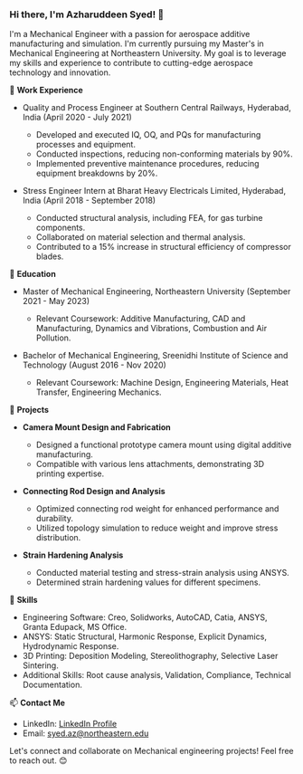 ### Hi there, I'm Azharuddeen Syed! 👋

I'm a Mechanical Engineer with a passion for aerospace additive manufacturing and simulation. I'm currently pursuing my Master's in Mechanical Engineering at Northeastern University. My goal is to leverage my skills and experience to contribute to cutting-edge aerospace technology and innovation.

🔭 **Work Experience**
- Quality and Process Engineer at Southern Central Railways, Hyderabad, India (April 2020 - July 2021)
  - Developed and executed IQ, OQ, and PQs for manufacturing processes and equipment.
  - Conducted inspections, reducing non-conforming materials by 90%.
  - Implemented preventive maintenance procedures, reducing equipment breakdowns by 20%.

- Stress Engineer Intern at Bharat Heavy Electricals Limited, Hyderabad, India (April 2018 - September 2018)
  - Conducted structural analysis, including FEA, for gas turbine components.
  - Collaborated on material selection and thermal analysis.
  - Contributed to a 15% increase in structural efficiency of compressor blades.

🌱 **Education**
- Master of Mechanical Engineering, Northeastern University (September 2021 - May 2023)
  - Relevant Coursework: Additive Manufacturing, CAD and Manufacturing, Dynamics and Vibrations, Combustion and Air Pollution.

- Bachelor of Mechanical Engineering, Sreenidhi Institute of Science and Technology (August 2016 - Nov 2020)
  - Relevant Coursework: Machine Design, Engineering Materials, Heat Transfer, Engineering Mechanics.

🚀 **Projects**
- **Camera Mount Design and Fabrication**
  - Designed a functional prototype camera mount using digital additive manufacturing.
  - Compatible with various lens attachments, demonstrating 3D printing expertise.

- **Connecting Rod Design and Analysis**
  - Optimized connecting rod weight for enhanced performance and durability.
  - Utilized topology simulation to reduce weight and improve stress distribution.

- **Strain Hardening Analysis**
  - Conducted material testing and stress-strain analysis using ANSYS.
  - Determined strain hardening values for different specimens.

💼 **Skills**
- Engineering Software: Creo, Solidworks, AutoCAD, Catia, ANSYS, Granta Edupack, MS Office.
- ANSYS: Static Structural, Harmonic Response, Explicit Dynamics, Hydrodynamic Response.
- 3D Printing: Deposition Modeling, Stereolithography, Selective Laser Sintering.
- Additional Skills: Root cause analysis, Validation, Compliance, Technical Documentation.

📫 **Contact Me**
- LinkedIn: [LinkedIn Profile](https://www.linkedin.com/in/azharuddeen-syed)
- Email: syed.az@northeastern.edu

Let's connect and collaborate on Mechanical engineering projects! Feel free to reach out. 😊
